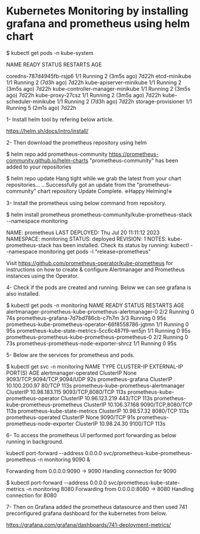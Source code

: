 # Kubernetes Monitoring by installing grafana and prometheus using helm chart

$ kubectl get pods -n kube-system

NAME                               READY   STATUS    RESTARTS       AGE

coredns-787d4945fb-rsjp6           1/1     Running   2 (3m5s ago)   7d22h
etcd-minikube                      1/1     Running   2 (7d3h ago)   7d22h
kube-apiserver-minikube            1/1     Running   2 (3m5s ago)   7d22h
kube-controller-manager-minikube   1/1     Running   2 (3m5s ago)   7d22h
kube-proxy-27csz                   1/1     Running   2 (3m5s ago)   7d22h
kube-scheduler-minikube            1/1     Running   2 (7d3h ago)   7d22h
storage-provisioner                1/1     Running   5 (2m1s ago)   7d22h

1- Install helm tool by refering below article.

https://helm.sh/docs/intro/install/

2- Then download the prometheus repository using helm


$ helm repo add prometheus-community https://prometheus-community.github.io/helm-charts
"prometheus-community" has been added to your repositories

$ helm repo update
Hang tight while we grab the latest from your chart repositories...
...Successfully got an update from the "prometheus-community" chart repository
Update Complete. ⎈Happy Helming!⎈

3- Install the prometheus using below command from repository.

$ helm install prometheus prometheus-community/kube-prometheus-stack --namespace monitoring

NAME: prometheus
LAST DEPLOYED: Thu Jul 20 11:11:12 2023
NAMESPACE: monitoring
STATUS: deployed
REVISION: 1
NOTES:
kube-prometheus-stack has been installed. Check its status by running:
  kubectl --namespace monitoring get pods -l "release=prometheus"

Visit https://github.com/prometheus-operator/kube-prometheus for instructions on how to create & configure Alertmanager and Prometheus instances using the Operator.


4- Check if the pods are created and running. Below we can see grafana is also installed.

$ kubectl get pods -n monitoring
NAME                                                     READY   STATUS    RESTARTS   AGE
alertmanager-prometheus-kube-prometheus-alertmanager-0   2/2     Running   0          74s
prometheus-grafana-7d7bd786cb-c7h7m                      3/3     Running   0          95s
prometheus-kube-prometheus-operator-66f8558786-jgtmn     1/1     Running   0          95s
prometheus-kube-state-metrics-5cc6c487f9-wn5jn           1/1     Running   0          95s
prometheus-prometheus-kube-prometheus-prometheus-0       2/2     Running   0          73s
prometheus-prometheus-node-exporter-shrcz                1/1     Running   0          95s


5- Below are the services for prometheus and pods.

$ kubectl get svc -n monitoring
NAME                                      TYPE        CLUSTER-IP      EXTERNAL-IP   PORT(S)                      AGE
alertmanager-operated                     ClusterIP   None            <none>        9093/TCP,9094/TCP,9094/UDP   92s
prometheus-grafana                        ClusterIP   10.100.200.97   <none>        80/TCP                       113s
prometheus-kube-prometheus-alertmanager   ClusterIP   10.98.183.115   <none>        9093/TCP,8080/TCP            113s
prometheus-kube-prometheus-operator       ClusterIP   10.96.123.219   <none>        443/TCP                      113s
prometheus-kube-prometheus-prometheus     ClusterIP   10.106.37.168   <none>        9090/TCP,8080/TCP            113s
prometheus-kube-state-metrics             ClusterIP   10.98.57.32     <none>        8080/TCP                     113s
prometheus-operated                       ClusterIP   None            <none>        9090/TCP                     91s
prometheus-prometheus-node-exporter       ClusterIP   10.98.24.30     <none>        9100/TCP                     113s


6- To access the prometheus UI performed port forwarding as below running in background.

kubectl port-forward --address 0.0.0.0 svc/prometheus-kube-prometheus-prometheus -n monitoring 9090 &

Forwarding from 0.0.0.0:9090 -> 9090
Handling connection for 9090

$ kubectl port-forward --address 0.0.0.0 svc/prometheus-kube-state-metrics -n monitoring 8080
Forwarding from 0.0.0.0:8080 -> 8080
Handling connection for 8080


7- Then on Grafana added the prometheus datasource and then used 741 preconfigured grafana dashboard for the kubernetes from below.

https://grafana.com/grafana/dashboards/741-deployment-metrics/

